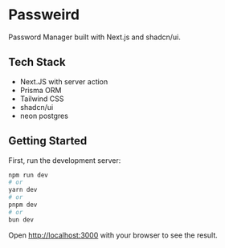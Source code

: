 # Passweird

Password Manager built with Next.js and shadcn/ui.

## Tech Stack

- Next.JS with server action
- Prisma ORM
- Tailwind CSS
- shadcn/ui
- neon postgres

## Getting Started

First, run the development server:

```bash
npm run dev
# or
yarn dev
# or
pnpm dev
# or
bun dev
```

Open [http://localhost:3000](http://localhost:3000) with your browser to see the result.
